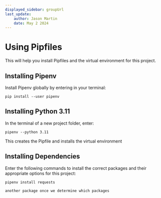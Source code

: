 ```yaml
---
displayed_sidebar: groupUrl
last_update:
    author: Jason Martin
    date: May 2 2024
---
```

# Using Pipfiles

This will help you install Pipfiles and the virtual environment for this project.

## Installing Pipenv

Install Pipenv globally by entering in your terminal:

`pip install --user pipenv`

## Installing Python 3.11

In the terminal of a new project folder, enter:

`pipenv --python 3.11`

This creates the Pipfile and installs the virtual environment

## Installing Dependencies

Enter the following commands to install the correct packages and their appropriate options for this project:

`pipenv install requests`

`another package once we determine which packages`
